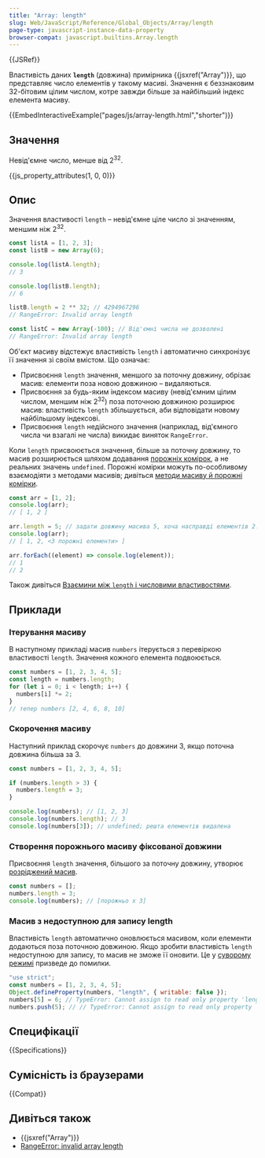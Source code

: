 ```yaml
---
title: "Array: length"
slug: Web/JavaScript/Reference/Global_Objects/Array/length
page-type: javascript-instance-data-property
browser-compat: javascript.builtins.Array.length
---
```


{{JSRef}}

Властивість даних **`length`** (довжина) примірника {{jsxref("Array")}}, що представляє число елементів у такому масиві. Значення є беззнаковим 32-бітовим цілим числом, котре завжди більше за найбільший індекс елемента масиву.

{{EmbedInteractiveExample("pages/js/array-length.html","shorter")}}

## Значення

Невід'ємне число, менше від 2<sup>32</sup>.

{{js_property_attributes(1, 0, 0)}}

## Опис

Значення властивості `length` – невід'ємне ціле число зі значенням, меншим ніж 2<sup>32</sup>.

```js
const listA = [1, 2, 3];
const listB = new Array(6);

console.log(listA.length);
// 3

console.log(listB.length);
// 6

listB.length = 2 ** 32; // 4294967296
// RangeError: Invalid array length

const listC = new Array(-100); // Від'ємні числа не дозволені
// RangeError: Invalid array length
```

Об'єкт масиву відстежує властивість `length` і автоматично синхронізує її значення зі своїм вмістом. Що означає:

- Присвоєння `length` значення, меншого за поточну довжину, обрізає масив: елементи поза новою довжиною – видаляються.
- Присвоєння за будь-яким індексом масиву (невід'ємним цілим числом, меншим ніж 2<sup>32</sup>) поза поточною довжиною розширює масив: властивість `length` збільшується, аби відповідати новому найбільшому індексові.
- Присвоєння `length` недійсного значення (наприклад, від'ємного числа чи взагалі не числа) викидає виняток `RangeError`.

Коли `length` присвоюється значення, більше за поточну довжину, то масив розширюється шляхом додавання [порожніх комірок](/uk/docs/Web/JavaScript/Guide/Indexed_collections#rozridzheni-masyvy), а не реальних значень `undefined`. Порожні комірки можуть по-особливому взаємодіяти з методами масивів; дивіться [методи масиву й порожні комірки](/uk/docs/Web/JavaScript/Reference/Global_Objects/Array#metody-masyvu-y-porozhni-komirky).

```js
const arr = [1, 2];
console.log(arr);
// [ 1, 2 ]

arr.length = 5; // задати довжину масива 5, хоча насправді елементів 2.
console.log(arr);
// [ 1, 2, <3 порожні елементи> ]

arr.forEach((element) => console.log(element));
// 1
// 2
```

Також дивіться [Взаємини між `length` і числовими властивостями](/uk/docs/Web/JavaScript/Reference/Global_Objects/Array#vzaiemyny-mizh-length-i-chyslovymy-vlastyvostiamy).

## Приклади

### Ітерування масиву

В наступному прикладі масив `numbers` ітерується з перевіркою властивості `length`. Значення кожного елемента подвоюється.

```js
const numbers = [1, 2, 3, 4, 5];
const length = numbers.length;
for (let i = 0; i < length; i++) {
  numbers[i] *= 2;
}
// тепер numbers [2, 4, 6, 8, 10]
```

### Скорочення масиву

Наступний приклад скорочує `numbers` до довжини 3, якщо поточна довжина більша за 3.

```js
const numbers = [1, 2, 3, 4, 5];

if (numbers.length > 3) {
  numbers.length = 3;
}

console.log(numbers); // [1, 2, 3]
console.log(numbers.length); // 3
console.log(numbers[3]); // undefined; решта елементів видалена
```

### Створення порожнього масиву фіксованої довжини

Присвоєння `length` значення, більшого за поточну довжину, утворює [розріджений масив](/uk/docs/Web/JavaScript/Guide/Indexed_collections#rozridzheni-masyvy).

```js
const numbers = [];
numbers.length = 3;
console.log(numbers); // [порожньо x 3]
```

### Масив з недоступною для запису length

Властивість `length` автоматично оновлюється масивом, коли елементи додаються поза поточною довжиною. Якщо зробити властивість `length` недоступною для запису, то масив не зможе її оновити. Це у [суворому режимі](/uk/docs/Web/JavaScript/Reference/Strict_mode) призведе до помилки.

```js
"use strict";
const numbers = [1, 2, 3, 4, 5];
Object.defineProperty(numbers, "length", { writable: false });
numbers[5] = 6; // TypeError: Cannot assign to read only property 'length' of object '[object Array]'
numbers.push(5); // // TypeError: Cannot assign to read only property 'length' of object '[object Array]'
```

## Специфікації

{{Specifications}}

## Сумісність із браузерами

{{Compat}}

## Дивіться також

- {{jsxref("Array")}}
- [RangeError: invalid array length](/uk/docs/Web/JavaScript/Reference/Errors/Invalid_array_length)

